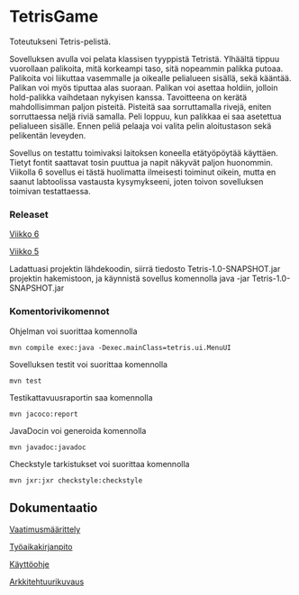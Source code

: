 # TetrisGame

Toteutukseni Tetris-pelistä. 

Sovelluksen avulla voi pelata klassisen tyyppistä Tetristä. Ylhäältä tippuu vuorollaan palikoita, mitä korkeampi taso, sitä nopeammin palikka putoaa. Palikoita voi liikuttaa vasemmalle ja oikealle pelialueen sisällä, sekä kääntää. Palikan voi myös tiputtaa alas suoraan. Palikan voi asettaa holdiin, jolloin hold-palikka vaihdetaan nykyisen kanssa. Tavoitteena on kerätä mahdollisimman paljon pisteitä. Pisteitä saa sorruttamalla rivejä, eniten sorruttaessa neljä riviä samalla. Peli loppuu, kun palikkaa ei saa asetettua pelialueen sisälle. Ennen peliä pelaaja voi valita pelin aloitustason sekä pelikentän leveyden.

Sovellus on testattu toimivaksi laitoksen koneella etätyöpöytää käyttäen. Tietyt fontit saattavat tosin puuttua ja napit näkyvät paljon huonommin. Viikolla 6 sovellus ei tästä huolimatta ilmeisesti toiminut oikein, mutta en saanut labtoolissa vastausta kysymykseeni, joten toivon sovelluksen toimivan testattaessa.

### Releaset

[Viikko 6](https://github.com/Saukka/ot-harjoitustyo/releases/tag/viikko6)

[Viikko 5](https://github.com/Saukka/ot-harjoitustyo/releases/tag/viikko5)

Ladattuasi projektin lähdekoodin, siirrä tiedosto Tetris-1.0-SNAPSHOT.jar projektin hakemistoon, ja käynnistä sovellus komennolla java -jar Tetris-1.0-SNAPSHOT.jar

### Komentorivikomennot

Ohjelman voi suorittaa komennolla

```
mvn compile exec:java -Dexec.mainClass=tetris.ui.MenuUI
```

Sovelluksen testit voi suorittaa komennolla 

```
mvn test
```
Testikattavuusraportin saa komennolla

```
mvn jacoco:report
```
JavaDocin voi generoida komennolla 

```
mvn javadoc:javadoc
```

Checkstyle tarkistukset voi suorittaa komennolla

```
mvn jxr:jxr checkstyle:checkstyle
```

## Dokumentaatio

[Vaatimusmäärittely](https://github.com/Saukka/ot-harjoitustyo/blob/master/dokumentaatio/vaatimusmaarittely.md)

[Työaikakirjanpito](https://github.com/Saukka/ot-harjoitustyo/blob/master/dokumentaatio/työaikakirjanpito.md) 

[Käyttöohje](https://github.com/Saukka/ot-harjoitustyo/blob/master/dokumentaatio/Käyttöohje.md)

[Arkkitehtuurikuvaus](https://github.com/Saukka/ot-harjoitustyo/blob/master/dokumentaatio/arkkitehtuuri.md)
